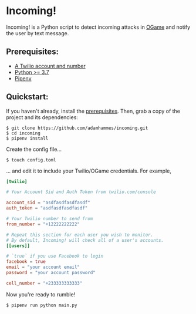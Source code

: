 # Incoming!

Incoming! is a Python script to detect incoming attacks in [OGame](https://en.ogame.gameforge.com/) and notify the user by text message.

## Prerequisites:

* [A Twilio account and number](https://www.twilio.com/try-twilio)
* [Python >= 3.7](https://www.python.org/getit/)
* [Pipenv](https://docs.pipenv.org/install/#installing-pipenv)


## Quickstart:

If you haven't already, install the [prerequisites](#prerequisites).
Then, grab a copy of the project and its dependencies:

```
$ git clone https://github.com/adamhammes/incoming.git
$ cd incoming
$ pipenv install
```

Create the config file...

```
$ touch config.toml
```

... and edit it to include your Twilio/OGame credentials.
For example,

```toml
[twilio]

# Your Account Sid and Auth Token from twilio.com/console

account_sid = "asdfasdfasdfasdf"
auth_token = "asdfasdfasdfasdf"

# Your Twilio number to send from
from_number = "+12222222222"

# Repeat this section for each user you wish to monitor.
# By default, Incoming! will check all of a user's accounts.
[[users]]

# `true` if you use Facebook to login
facebook = true
email = "your account email"
password = "your account password"

cell_number = "+233333333333"
```

Now you're ready to rumble!

```
$ pipenv run python main.py
```
